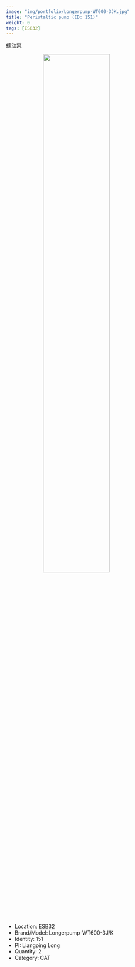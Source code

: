 ```yaml
---
image: "img/portfolio/Longerpump-WT600-3JK.jpg"
title: "Peristaltic pump (ID: 151)"
weight: 0
tags: [ESB32]
---
```


蠕动泵

<!--more-->

<img src="../../img/portfolio/Longerpump-WT600-3JK.jpg" width="60%" style="display: block; margin: auto;">

- Location: [ESB32](../../tags/esb32)
- Brand/Model: Longerpump-WT600-3J/K
- Identity: 151
- PI: Liangping Long
- Quantity: 2
- Category: CAT






